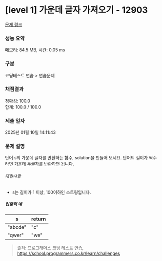 # [level 1] 가운데 글자 가져오기 - 12903 

[문제 링크](https://school.programmers.co.kr/learn/courses/30/lessons/12903) 

### 성능 요약

메모리: 84.5 MB, 시간: 0.05 ms

### 구분

코딩테스트 연습 > 연습문제

### 채점결과

정확성: 100.0<br/>합계: 100.0 / 100.0

### 제출 일자

2025년 01월 10일 14:11:43

### 문제 설명

<p>단어 s의 가운데 글자를 반환하는 함수, solution을 만들어 보세요. 단어의 길이가 짝수라면 가운데 두글자를 반환하면 됩니다.</p>

<h6>재한사항</h6>

<ul>
<li>s는 길이가 1 이상, 100이하인 스트링입니다.</li>
</ul>

<h5>입출력 예</h5>
<table class="table">
        <thead><tr>
<th>s</th>
<th>return</th>
</tr>
</thead>
        <tbody><tr>
<td>"abcde"</td>
<td>"c"</td>
</tr>
<tr>
<td>"qwer"</td>
<td>"we"</td>
</tr>
</tbody>
      </table>

> 출처: 프로그래머스 코딩 테스트 연습, https://school.programmers.co.kr/learn/challenges